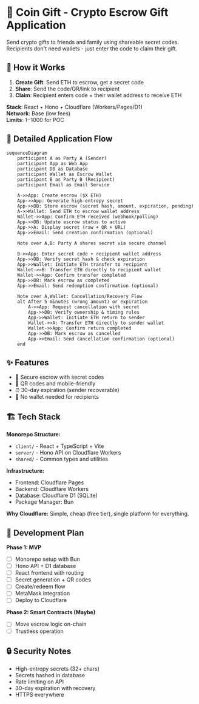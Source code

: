 # 🎁 Coin Gift - Crypto Escrow Gift Application

Send crypto gifts to friends and family using shareable secret codes. Recipients don't need wallets - just enter the code to claim their gift.

## 🎯 How it Works

1. **Create Gift**: Send ETH to escrow, get a secret code
2. **Share**: Send the code/QR/link to recipient  
3. **Claim**: Recipient enters code + their wallet address to receive ETH

**Stack**: React + Hono + Cloudflare (Workers/Pages/D1)  
**Network**: Base (low fees)  
**Limits**: $1-$1000 for POC

## 🔄 Detailed Application Flow

```mermaid
sequenceDiagram
    participant A as Party A (Sender)
    participant App as Web App
    participant DB as Database
    participant Wallet as Escrow Wallet
    participant B as Party B (Recipient)
    participant Email as Email Service

    A->>App: Create escrow ($X ETH)
    App->>App: Generate high-entropy secret
    App->>DB: Store escrow (secret hash, amount, expiration, pending)
    A->>Wallet: Send ETH to escrow wallet address
    Wallet->>App: Confirm ETH received (webhook/polling)
    App->>DB: Update escrow status to active
    App->>A: Display secret (raw + QR + URL)
    App->>Email: Send creation confirmation (optional)
    
    Note over A,B: Party A shares secret via secure channel
    
    B->>App: Enter secret code + recipient wallet address
    App->>DB: Verify secret hash & check expiration
    App->>Wallet: Initiate ETH transfer to recipient
    Wallet->>B: Transfer ETH directly to recipient wallet
    Wallet->>App: Confirm transfer completed
    App->>DB: Mark escrow as completed
    App->>Email: Send redemption confirmation (optional)

    Note over A,Wallet: Cancellation/Recovery Flow
    alt After 5 minutes (wrong amount) or expiration
        A->>App: Request cancellation with secret
        App->>DB: Verify ownership & timing rules
        App->>Wallet: Initiate ETH return to sender
        Wallet->>A: Transfer ETH directly to sender wallet
        Wallet->>App: Confirm return completed
        App->>DB: Mark escrow as cancelled
        App->>Email: Send cancellation confirmation (optional)
    end
```


## ✨ Features

- 🔐 Secure escrow with secret codes
- 📱 QR codes and mobile-friendly
- ⏰ 30-day expiration (sender recoverable)
- 🚀 No wallet needed for recipients

## 🏗️ Tech Stack

**Monorepo Structure:**
- `client/` - React + TypeScript + Vite 
- `server/` - Hono API on Cloudflare Workers
- `shared/` - Common types and utilities

**Infrastructure:**
- Frontend: Cloudflare Pages
- Backend: Cloudflare Workers  
- Database: Cloudflare D1 (SQLite)
- Package Manager: Bun

**Why Cloudflare:** Simple, cheap (free tier), single platform for everything.

## 🚀 Development Plan

**Phase 1: MVP**
- [ ] Monorepo setup with Bun
- [ ] Hono API + D1 database  
- [ ] React frontend with routing
- [ ] Secret generation + QR codes
- [ ] Create/redeem flow
- [ ] MetaMask integration
- [ ] Deploy to Cloudflare

**Phase 2: Smart Contracts (Maybe)**
- [ ] Move escrow logic on-chain
- [ ] Trustless operation

## 🔒 Security Notes

- High-entropy secrets (32+ chars)
- Secrets hashed in database
- Rate limiting on API
- 30-day expiration with recovery
- HTTPS everywhere